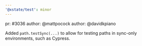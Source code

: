 ```yaml
---
'@xstate/test': minor
---
```


pr: #3036
author: @mattpocock
author: @davidkpiano

Added `path.testSync(...)` to allow for testing paths in sync-only environments, such as Cypress.
